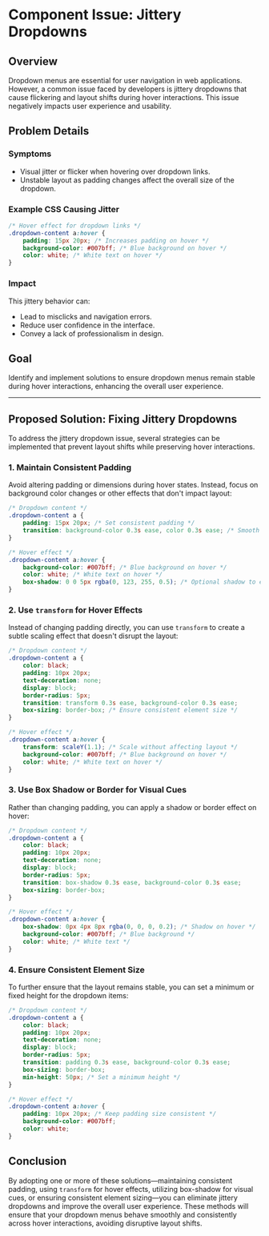 

# Component Issue: Jittery Dropdowns

## Overview

Dropdown menus are essential for user navigation in web applications. However, a common issue faced by developers is jittery dropdowns that cause flickering and layout shifts during hover interactions. This issue negatively impacts user experience and usability.

## Problem Details

### Symptoms

- Visual jitter or flicker when hovering over dropdown links.
- Unstable layout as padding changes affect the overall size of the dropdown.

### Example CSS Causing Jitter

```css
/* Hover effect for dropdown links */
.dropdown-content a:hover {
    padding: 15px 20px; /* Increases padding on hover */
    background-color: #007bff; /* Blue background on hover */
    color: white; /* White text on hover */
}
```

### Impact

This jittery behavior can:

- Lead to misclicks and navigation errors.
- Reduce user confidence in the interface.
- Convey a lack of professionalism in design.

## Goal

Identify and implement solutions to ensure dropdown menus remain stable during hover interactions, enhancing the overall user experience.

---

## Proposed Solution: Fixing Jittery Dropdowns

To address the jittery dropdown issue, several strategies can be implemented that prevent layout shifts while preserving hover interactions.

### 1. Maintain Consistent Padding

Avoid altering padding or dimensions during hover states. Instead, focus on background color changes or other effects that don't impact layout:

```css
/* Dropdown content */
.dropdown-content a {
    padding: 15px 20px; /* Set consistent padding */
    transition: background-color 0.3s ease, color 0.3s ease; /* Smooth transitions */
}

/* Hover effect */
.dropdown-content a:hover {
    background-color: #007bff; /* Blue background on hover */
    color: white; /* White text on hover */
    box-shadow: 0 0 5px rgba(0, 123, 255, 0.5); /* Optional shadow to enhance effect */
}
```

### 2. Use `transform` for Hover Effects

Instead of changing padding directly, you can use `transform` to create a subtle scaling effect that doesn't disrupt the layout:

```css
/* Dropdown content */
.dropdown-content a {
    color: black;
    padding: 10px 20px;
    text-decoration: none;
    display: block;
    border-radius: 5px;
    transition: transform 0.3s ease, background-color 0.3s ease;
    box-sizing: border-box; /* Ensure consistent element size */
}

/* Hover effect */
.dropdown-content a:hover {
    transform: scaleY(1.1); /* Scale without affecting layout */
    background-color: #007bff; /* Blue background on hover */
    color: white; /* White text on hover */
}
```

### 3. Use Box Shadow or Border for Visual Cues

Rather than changing padding, you can apply a shadow or border effect on hover:

```css
/* Dropdown content */
.dropdown-content a {
    color: black;
    padding: 10px 20px;
    text-decoration: none;
    display: block;
    border-radius: 5px;
    transition: box-shadow 0.3s ease, background-color 0.3s ease;
    box-sizing: border-box;
}

/* Hover effect */
.dropdown-content a:hover {
    box-shadow: 0px 4px 8px rgba(0, 0, 0, 0.2); /* Shadow on hover */
    background-color: #007bff; /* Blue background */
    color: white; /* White text */
}
```

### 4. Ensure Consistent Element Size

To further ensure that the layout remains stable, you can set a minimum or fixed height for the dropdown items:

```css
/* Dropdown content */
.dropdown-content a {
    color: black;
    padding: 10px 20px;
    text-decoration: none;
    display: block;
    border-radius: 5px;
    transition: padding 0.3s ease, background-color 0.3s ease;
    box-sizing: border-box; 
    min-height: 50px; /* Set a minimum height */
}

/* Hover effect */
.dropdown-content a:hover {
    padding: 10px 20px; /* Keep padding size consistent */
    background-color: #007bff;
    color: white;
}
```

## Conclusion

By adopting one or more of these solutions—maintaining consistent padding, using `transform` for hover effects, utilizing box-shadow for visual cues, or ensuring consistent element sizing—you can eliminate jittery dropdowns and improve the overall user experience. These methods will ensure that your dropdown menus behave smoothly and consistently across hover interactions, avoiding disruptive layout shifts.


